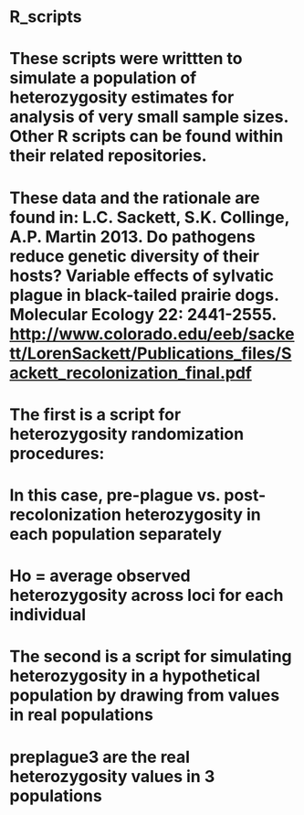 # R_scripts
# These scripts were writtten to simulate a population of heterozygosity estimates for analysis of very small sample sizes. Other R scripts can be found within their related repositories.

# These data and the rationale are found in: L.C. Sackett, S.K. Collinge, A.P. Martin 2013.  Do pathogens reduce genetic diversity of their hosts?  Variable effects of sylvatic plague in black-tailed prairie dogs. Molecular Ecology 22: 2441-2555. http://www.colorado.edu/eeb/sackett/LorenSackett/Publications_files/Sackett_recolonization_final.pdf 

# The first is a script for heterozygosity randomization procedures:
# In this case, pre-plague vs. post-recolonization heterozygosity in each population separately
# Ho = average observed heterozygosity across loci for each individual

# The second is a script for simulating heterozygosity in a hypothetical population by drawing from values in real populations
# preplague3 are the real heterozygosity values in 3 populations


